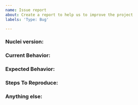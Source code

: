 ```yaml
---
name: Issue report
about: Create a report to help us to improve the project
labels: 'Type: Bug'

---
```


<!-- 
1. Please search to see if an issue already exists for the bug you encountered.
2. For support requests, FAQs or "How to" questions, please use the GitHub Discussions section instead - https://github.com/Jarnpher553/nuclei/discussions or
3. Join our discord server at https://discord.gg/projectdiscovery and post the question on the #nuclei channel.
-->

<!-- ISSUES MISSING IMPORTANT INFORMATION MAY BE CLOSED WITHOUT INVESTIGATION. -->

### Nuclei version:
<!-- You can find current version of nuclei with "nuclei -version" -->
<!-- We only accept issues that are reproducible on the latest version of nuclei. -->
<!-- You can find the latest version of project at https://github.com/Jarnpher553/nuclei/releases/ -->

### Current Behavior:
<!-- A concise description of what you're experiencing. -->

### Expected Behavior:
<!-- A concise description of what you expected to happen. -->

### Steps To Reproduce:
<!--
Example: steps to reproduce the behavior:
1. Run 'nuclei -t ... -u ..'
2. See error...
-->


### Anything else:
<!-- Links? References? Screenshots? Anything that will give us more context about the issue that you are encountering! -->
